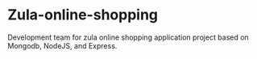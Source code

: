 # Zula-online-shopping
Development team for zula online shopping application project based on Mongodb, NodeJS, and  Express.
